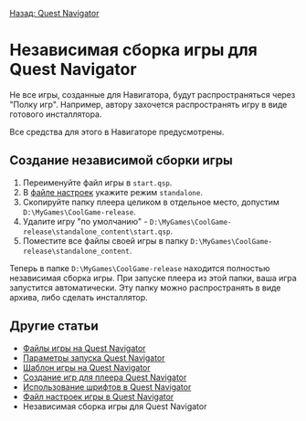 [Назад: Quest Navigator](../../navigator.md)

# Независимая сборка игры для Quest Navigator

Не все игры, созданные для Навигатора, будут распространяться через "Полку игр". Например, автору захочется распространять игру в виде готового инсталлятора.

Все средства для этого в Навигаторе предусмотрены.

## Создание независимой сборки игры

1.  Переименуйте файл игры в `start.qsp`.
2.  В [файле настроек](../fajl_nastroek_igry_v_quest_navigator.md) укажите режим `standalone`.
3.  Скопируйте папку плеера целиком в отдельное место, допустим `D:\MyGames\CoolGame-release`.
4.  Удалите игру "по умолчанию" - `D:\MyGames\CoolGame-release\standalone_content\start.qsp`.
5.  Поместите все файлы своей игры в папку `D:\MyGames\CoolGame-release\standalone_content`.

Теперь в папке `D:\MyGames\CoolGame-release` находится полностью независимая сборка игры. При запуске плеера из этой папки, ваша игра запустится автоматически. Эту папку можно распространять в виде архива, либо сделать инсталлятор.

## Другие статьи

*  [Файлы игры на Quest Navigator](../navigator_game_files.md)
*  [Параметры запуска Quest Navigator](../navigator_command_line.md)
*  [Шаблон игры на Quest Navigator](../navigator_game_template.md)
*  [Создание игр для плеера Quest Navigator](../sozdanie_igr_na_quest_navigator.md)
*  [Использование шрифтов в Quest Navigator](../ispolzovanie_shriftov_v_quest_navigator.md)
*  [Файл настроек игры в Quest Navigator](../fajl_nastroek_igry_v_quest_navigator.md)
*  Независимая сборка игры для Quest Navigator
